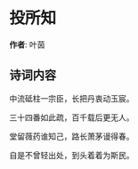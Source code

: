 # 投所知

**作者**: 叶茵

## 诗词内容

中流砥柱一宗臣，长把丹衷动玉宸。

三十四番如此疏，百千载后更无人。

堂留薇药谁知己，路长萧茅谩得春。

自是不曾轻出处，到头着着为斯民。

